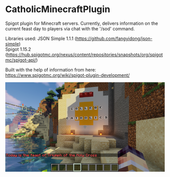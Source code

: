 # CatholicMinecraftPlugin
Spigot plugin for Minecraft servers. Currently, delivers information on the current feast day to players via chat with the '/sod' command.

Libraries used:
JSON Simple 1.1.1 (https://github.com/fangyidong/json-simple)  
Spigot 1.15.2 (https://hub.spigotmc.org/nexus/content/repositories/snapshots/org/spigotmc/spigot-api/)

Built with the help of information from here:
https://www.spigotmc.org/wiki/spigot-plugin-development/

![GitHub Logo](/screenshots/result.png)
